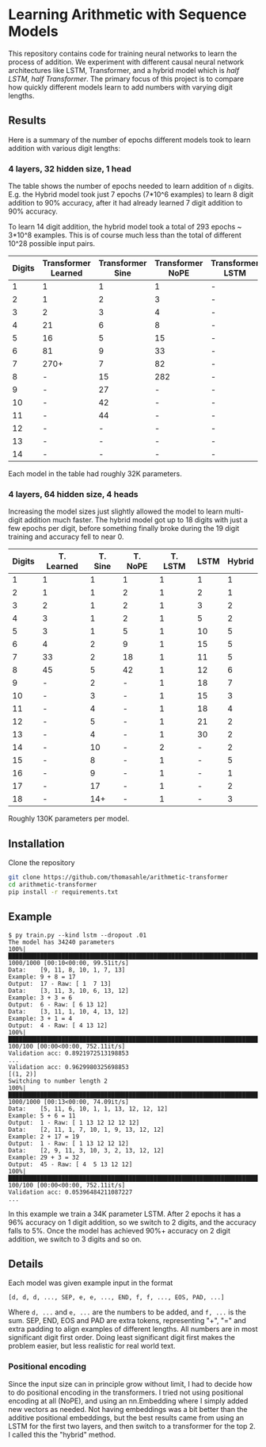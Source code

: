 # Learning Arithmetic with Sequence Models
This repository contains code for training neural networks to learn the process of addition.
We experiment with different causal neural network architectures like LSTM, Transformer, and a hybrid model which is *half LSTM, half Transformer*.
The primary focus of this project is to compare how quickly different models learn to add numbers with varying digit lengths.

## Results
Here is a summary of the number of epochs different models took to learn addition with various digit lengths:

### 4 layers, 32 hidden size, 1 head
The table shows the number of epochs needed to learn addition of `n` digits.
E.g. the Hybrid model took just 7 epochs (7*10^6 examples) to learn 8 digit addition to 90% accuracy, after it had already learned 7 digit addition to 90% accuracy.

To learn 14 digit addition, the hybrid model took a total of 293 epochs ~ 3*10^8 examples.
This is of course much less than the total of different 10^28 possible input pairs.

|Digits| Transformer Learned | Transformer Sine | Transformer NoPE | Transformer LSTM | LSTM | Hybrid |
| --- | --- | --- | --- | --- | --- | --- |
| 1 | 1 | 1 | 1 | - | 1 | 1 |
| 2 | 1 | 2 | 3 | - | 2 | 2 |
| 3 | 2 | 3 | 4 | - | 7 | 3 |
| 4 | 21 | 6 | 8 | - | 11 | 5 |
| 5 | 16 | 5 | 15 | - | 24 | 8 |
| 6 | 81 | 9 | 33 | - | 59 | 9 |
| 7 | 270+ | 7 | 82 | - | 52 | 8 |
| 8 | - | 15 | 282 | - | - | 7 |
| 9 | - | 27 | - | - | - | 11 |
| 10 | - | 42 | - | - | - | 20 |
| 11 | - | 44 | - | - | - | 33 |
| 12 | - | - | - | - | - | 34 |
| 13 | - | - | - | - | - | 48 |
| 14 | - | - | - | - | - | 103 |

Each model in the table had roughly 32K parameters.

### 4 layers, 64 hidden size, 4 heads

Increasing the model sizes just slightly allowed the model to learn multi-digit addition much faster.
The hybrid model got up to 18 digits with just a few epochs per digit, before something finally broke during the 19 digit training and accuracy fell to near 0.

|Digits| T. Learned | T. Sine | T. NoPE | T. LSTM | LSTM | Hybrid |
| --- | --- | --- | --- | --- | --- | --- |
| 1 | 1 | 1 | 1 | 1 | 1 | 1 |
| 2 | 1 | 1 | 2 | 1 | 2 | 1 |
| 3 | 2 | 1 | 2 | 1 | 3 | 2 |
| 4 | 3 | 1 | 2 | 1 | 5 | 2 |
| 5 | 3 | 1 | 5 | 1 | 10 | 5 |
| 6 | 4 | 2 | 9 | 1 | 15 | 5 |
| 7 | 33 | 2 | 18 | 1 | 11 | 5 |
| 8 | 45 | 5 | 42 | 1 | 12 | 6 |
| 9 | - | 2 | - | 1 | 18 | 7 |
| 10 | - | 3 | - | 1 | 15 | 3 |
| 11 | - | 4 | - | 1 | 18 | 4 |
| 12 | - | 5 | - | 1 | 21 | 2 |
| 13 | - | 4 | - | 1 | 30 | 2 |
| 14 | - | 10 | - | 2 | - | 2 |
| 15 | - | 8 | - | 1 | - | 5 |
| 16 | - | 9 | - | 1 | - | 1 |
| 17 | - | 17 | - | 1 | - | 2 |
| 18 | - | 14+ | - | 1 | - | 3 |

Roughly 130K parameters per model.

## Installation
Clone the repository

```bash
git clone https://github.com/thomasahle/arithmetic-transformer
cd arithmetic-transformer
pip install -r requirements.txt
```

## Example

```
$ py train.py --kind lstm --dropout .01
The model has 34240 parameters
100%|███████████████████████████████████████████████████████████████████████████████████████████| 1000/1000 [00:10<00:00, 99.51it/s]
Data:    [9, 11, 8, 10, 1, 7, 13]
Example: 9 + 8 = 17
Output:  17 - Raw: [ 1  7 13]
Data:    [3, 11, 3, 10, 6, 13, 12]
Example: 3 + 3 = 6
Output:  6 - Raw: [ 6 13 12]
Data:    [3, 11, 1, 10, 4, 13, 12]
Example: 3 + 1 = 4
Output:  4 - Raw: [ 4 13 12]
100%|████████████████████████████████████████████████████████████████████████████████████████████| 100/100 [00:00<00:00, 752.11it/s]
Validation acc: 0.8921972513198853
...
Validation acc: 0.9629980325698853
[(1, 2)]
Switching to number length 2
100%|███████████████████████████████████████████████████████████████████████████████████████████| 1000/1000 [00:13<00:00, 74.09it/s]
Data:    [5, 11, 6, 10, 1, 1, 13, 12, 12, 12]
Example: 5 + 6 = 11
Output:  1 - Raw: [ 1 13 12 12 12 12]
Data:    [2, 11, 1, 7, 10, 1, 9, 13, 12, 12]
Example: 2 + 17 = 19
Output:  1 - Raw: [ 1 13 12 12 12]
Data:    [2, 9, 11, 3, 10, 3, 2, 13, 12, 12]
Example: 29 + 3 = 32
Output:  45 - Raw: [ 4  5 13 12 12]
100%|████████████████████████████████████████████████████████████████████████████████████████████| 100/100 [00:00<00:00, 752.11it/s]
Validation acc: 0.05396484211087227
...
```

In this example we train a 34K parameter LSTM.
After 2 epochs it has a 96% accuracy on 1 digit addition, so we switch to 2 digits, and the accuracy falls to 5%.
Once the model has achieved 90%+ accuracy on 2 digit addition, we switch to 3 digits and so on.

## Details

Each model was given example input in the format
```
[d, d, d, ..., SEP, e, e, ..., END, f, f, ..., EOS, PAD, ...]
```
Where `d, ...` and `e, ...` are the numbers to be added, and `f, ...` is the sum.
SEP, END, EOS and PAD are extra tokens, representing "+", "=" and extra padding to align examples of different lengths.
All numbers are in most significant digit first order.
Doing least significant digit first makes the problem easier, but less realistic for real world text.

### Positional encoding

Since the input size can in principle grow without limit, I had to decide how to do positional encoding in the transformers.
I tried not using positional encoding at all (NoPE), and using an nn.Embedding where I simply added new vectors as needed.
Not having embeddings was a bit better than the additive positional embeddings, but the best results came from using an LSTM for the first two layers, and then switch to a transformer for the top 2. I called this the "hybrid" method.
